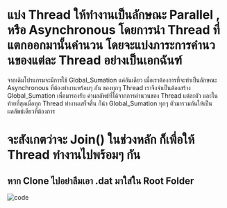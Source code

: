 # แบ่ง Thread ให้ทำงานเป็นลักษณะ Parallel , หรือ Asynchronous โดยการนำ Thread ที่แตกออกมานั้นคำนวน โดยจะแบ่งภาระการคำนวนของแต่ละ Thread อย่างเป็นเอกฉันฑ์ 

จากเดิมโปรแกรมจะมีการใช้ Global_Sumation แค่อันเดียว เมื่อเราต้องการที่จะทำเป็นลักษณะ Asynchronous ที่ต้องทำงานพร้อมๆ กัน ของทุกๆ  Thread เราจึงจำเป็นต้องสร้าง Global_Sumation เพื่อมารองรับ ค่าผลลัพธ์ที่ได้จากการคำนวนของ Thread แต่ละตัว และในท้ายที่สุดเมื่อทุก Thread ทำงานเสร็จสิ้น ก็นำ Global_Sumation  ทุกๆ ตัวมารวมกันให้เป็นผลลัพธ์เดียวที่ต้องการ

# จะสังเกตว่าจะ Join() ในช่วงหลัก ก็เพื่อให้ Thread ทำงานไปพร้อมๆ กัน

## หาก Clone ไปอย่าลืมเอา .dat มาใส่ใน Root Folder

![code](https://user-images.githubusercontent.com/82308226/136287609-c2c0d711-7bfc-4254-8fbb-0221b2deb103.png)
